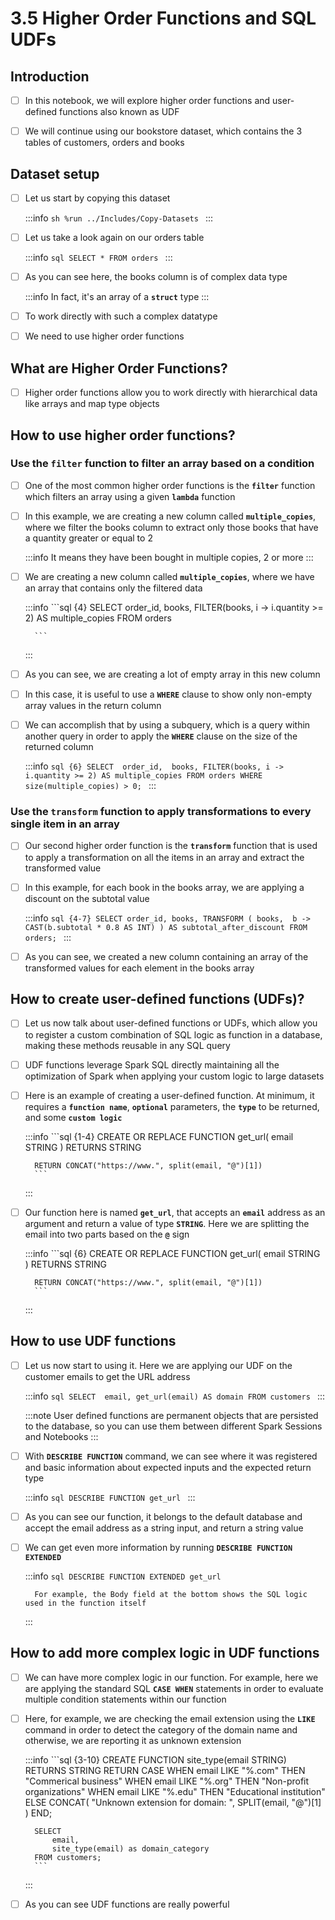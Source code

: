 # 3.5 Higher Order Functions and SQL UDFs

## Introduction

- [ ] In this notebook, we will explore higher order functions and user-defined functions also known as UDF<br/>

- [ ] We will continue using our bookstore dataset, which contains the 3 tables of customers, orders and books

## Dataset setup

- [ ] Let us start by copying this dataset

    :::info
        ```sh
        %run ../Includes/Copy-Datasets
        ```
    :::

- [ ] Let us take a look again on our orders table

    :::info
        ```sql
        SELECT * FROM orders
        ```
    :::

- [ ] As you can see here, the books column is of complex data type<br/>

    :::info
        In fact, it's an array of a **`struct`** type
    :::

- [ ] To work directly with such a complex datatype<br/>

- [ ] We need to use higher order functions

## What are Higher Order Functions?

- [ ] Higher order functions allow you to work directly with hierarchical data like arrays and map type objects

## How to use higher order functions?

### Use the **`filter`** function to filter an array based on a condition

- [ ] One of the most common higher order functions is the **`filter`** function which filters an array using a given **`lambda`** function<br/>

- [ ] In this example, we are creating a new column called **`multiple_copies`**, where we filter the books column to extract only those books that have a quantity greater or equal to 2

    :::info
        It means they have been bought in multiple copies, 2 or more
    :::

- [ ] We are creating a new column called **`multiple_copies`**, where we have an array that contains only the filtered data

    :::info
        ```sql {4}
        SELECT 
            order_id, 
            books,
            FILTER(books, i -> i.quantity >= 2) AS multiple_copies
        FROM orders
        
        ```
    :::

- [ ] As you can see, we are creating a lot of empty array in this new column<br/>

- [ ] In this case, it is useful to use a **`WHERE`** clause to show only non-empty array values in the return column<br/>

- [ ] We can accomplish that by using a subquery, which is a query within another query in order to apply the **`WHERE`** clause on the size of the returned column

    :::info
        ```sql {6}
        SELECT 
            order_id, 
            books,
            FILTER(books, i -> i.quantity >= 2) AS multiple_copies
        FROM orders
        WHERE size(multiple_copies) > 0;
        ```
    :::

### Use the **`transform`** function to apply transformations to every single item in an array

- [ ] Our second higher order function is the **`transform`** function that is used to apply a transformation on all the items in an array and extract the transformed value<br/>

- [ ] In this example, for each book in the books array, we are applying a discount on the subtotal value

    :::info
        ```sql {4-7}
        SELECT
            order_id,
            books,
            TRANSFORM (
                books, 
                b -> CAST(b.subtotal * 0.8 AS INT)
            ) AS subtotal_after_discount
        FROM orders;
        ```
    :::

- [ ] As you can see, we created a new column containing an array of the transformed values for each element in the books array

## How to create user-defined functions (UDFs)?

- [ ] Let us now talk about user-defined functions or UDFs, which allow you to register a custom combination of SQL logic as function in a database, making these methods reusable in any SQL query<br/>

- [ ] UDF functions leverage Spark SQL directly maintaining all the optimization of Spark when applying your custom logic to large datasets<br/>

- [ ] Here is an example of creating a user-defined function. At minimum, it requires a **`function name`**, **`optional`** parameters, the **`type`** to be returned, and some **`custom logic`**

    :::info
        ```sql {1-4}
        CREATE OR REPLACE FUNCTION get_url(
            email STRING
        )
        RETURNS STRING
        
        RETURN CONCAT("https://www.", split(email, "@")[1])
        ```
    :::

- [ ] Our function here is named **`get_url`**, that accepts an **`email`** address as an argument and return a value of type **`STRING`**. Here we are splitting the email into two parts based on the **`@`** sign

    :::info
        ```sql {6}
        CREATE OR REPLACE FUNCTION get_url(
            email STRING
        )
        RETURNS STRING
        
        RETURN CONCAT("https://www.", split(email, "@")[1])
        ```
    :::

## How to use UDF functions

- [ ] Let us now start to using it. Here we are applying our UDF on the customer emails to get the URL address

    :::info
        ```sql
        SELECT 
            email,
            get_url(email) AS domain
        FROM customers
        ```
    :::

    :::note
        User defined functions are permanent objects that are persisted to the database, so you can use them between different Spark Sessions and Notebooks
    :::

- [ ] With **`DESCRIBE FUNCTION`** command, we can see where it was registered and basic information about expected inputs and the expected return type

    :::info
        ```sql
        DESCRIBE FUNCTION get_url
        ```
    :::

- [ ] As you can see our function, it belongs to the default database and accept the email address as a string input, and return a string value<br/>

- [ ] We can get even more information by running **`DESCRIBE FUNCTION EXTENDED`**

    :::info
        ```sql
        DESCRIBE FUNCTION EXTENDED get_url
        ```

        For example, the Body field at the bottom shows the SQL logic used in the function itself
    :::

## How to add more complex logic in UDF functions

- [ ] We can have more complex logic in our function. For example, here we are applying the standard SQL **`CASE WHEN`** statements in order to evaluate multiple condition statements within our function<br/>

- [ ] Here, for example, we are checking the email extension using the **`LIKE`** command in order to detect the category of the domain name and otherwise, we are reporting it as unknown extension

    :::info
        ```sql {3-10}
        CREATE FUNCTION site_type(email STRING)
        RETURNS STRING
        RETURN CASE
            WHEN email LIKE "%.com" THEN "Commerical business"
            WHEN email LIKE "%.org" THEN "Non-profit organizations"
            WHEN email LIKE "%.edu" THEN "Educational institution"
            ELSE CONCAT(
                "Unknown extension for domain: ", 
                SPLIT(email, "@")[1]
            )
        END;
        
        SELECT 
            email, 
            site_type(email) as domain_category
        FROM customers;
        ```
    :::

- [ ] As you can see UDF functions are really powerful<br/>
